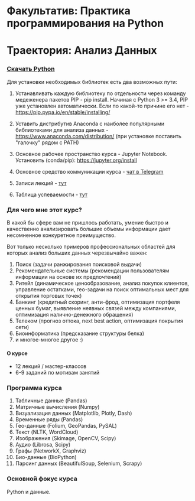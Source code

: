 # Факультатив: Практика программирования на Python


Траектория: Анализ Данных
==================
### [Скачать Python](https://www.python.org)

Для установки необходимых библиотек есть два возможных пути:
1. Устанавливать каждую библиотеку по отдельности через команду медеженера пакетов PIP - pip install. Начиная с Python 3 >= 3.4, PIP уже установлен автоматически. Если по какой-то причине его нет - https://pip.pypa.io/en/stable/installing/

2. Уставить дистрибутив Anaconda с наиболее популярными библиотеками для анализа данных - https://www.anaconda.com/distribution/ (при установке поставить "галочку" рядом с PATH)

3. Основное рабочее пространство курса - Jupyter Notebook. Установить (conda/pip): https://jupyter.org/install

4. Основное средство коммуникации курса - [чат в Telegram](https://t.me/joinchat/VdKF7Ekk8hqhmx1N)
5. Записи лекций - [тут](https://drive.google.com/drive/folders/11Jzbt-oxCIBG8PIj9lQFw6dnIiNxBV4g)
6. Таблица успеваемости - [тут](https://docs.google.com/spreadsheets/d/14c__PsJ8XCHDmbqoiFlEpyfzuV_YhjfWIQIRlGjAD8Y/edit?usp=sharing)

### Для чего мне этот курс?

В какой бы сфере вам не пришлось работать, умение быстро и качественно анализировать большие объемы информации дает несомненное конкуретное преимущество.

Вот только несколько примеров профессиональных областей для которых анализ больших данных черезвычайно важен:

1. Поиск (задачи ранжирования поисковой выдачи)
2. Рекомендательные системы (рекомендации пользователям информации на основе их предпочтений)
3. Ритейл (динамическое ценообразование, анализ покупок клиентов, управление остатками, гео-задачи на поиск оптимальных мест для открытия торговых точек)
4. Банкинг (кредитный скоринг, анти-фрод, оптимизация портфеля ценных бумаг, выявление неявных связей между компаниями, оптимизация налично-денежного обращения)
5. Телеком (прогноз оттока, next best action, оптимизация покрытия сети)
6. Биоинформатика (предсказание структуры белка)
7. и многое-многое другое :)


#### О курсе
- 12 лекций / мастер-классов
- 6-9 заданий по мотивам занятий

### Программа курса
1. Табличные данные (Pandas)
2. Матричные вычисления (Numpy)
3. Визуализация данных (Matplotlib, Plotly, Dash)
4. Временные ряды (Pandas)
5. Гео-данные (Folium, GeoPandas, PySAL)
6. Текст (NLTK, WordCloud)
7. Изображения (Skimage, OpenCV, Scipy)
8. Аудио (Librosa, Scipy)
9. Графы (NetworkX, Graphviz)
10. Био-данные (BioPython)
11. Парсинг данных (BeautifulSoup, Selenium, Scrapy)

### Основной фокус курса

Python и данные.


